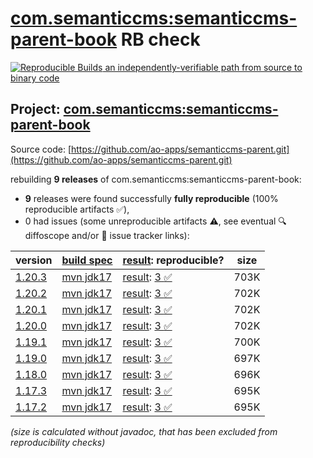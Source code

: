 [com.semanticcms:semanticcms-parent-book](https://central.sonatype.com/artifact/com.semanticcms/semanticcms-parent-book/versions) RB check
=======

[![Reproducible Builds](https://reproducible-builds.org/images/logos/rb.svg) an independently-verifiable path from source to binary code](https://reproducible-builds.org/)

## Project: [com.semanticcms:semanticcms-parent-book](https://central.sonatype.com/artifact/com.semanticcms/semanticcms-parent-book/versions)

Source code: [https://github.com/ao-apps/semanticcms-parent.git](https://github.com/ao-apps/semanticcms-parent.git)

rebuilding **9 releases** of com.semanticcms:semanticcms-parent-book:
- **9** releases were found successfully **fully reproducible** (100% reproducible artifacts :white_check_mark:),
- 0 had issues (some unreproducible artifacts :warning:, see eventual :mag: diffoscope and/or :memo: issue tracker links):

| version | [build spec](/BUILDSPEC.md) | [result](https://reproducible-builds.org/docs/jvm/): reproducible? | size |
| -- | --------- | ------ | -- |
| [1.20.3](https://central.sonatype.com/artifact/com.semanticcms/semanticcms-parent-book/1.20.3/pom) | [mvn jdk17](semanticcms-parent-book-1.20.3.buildspec) | [result](semanticcms-parent-book-1.20.3.buildinfo): [3 :white_check_mark: ](semanticcms-parent-book-1.20.3.buildcompare) | 703K |
| [1.20.2](https://central.sonatype.com/artifact/com.semanticcms/semanticcms-parent-book/1.20.2/pom) | [mvn jdk17](semanticcms-parent-book-1.20.2.buildspec) | [result](semanticcms-parent-book-1.20.2.buildinfo): [3 :white_check_mark: ](semanticcms-parent-book-1.20.2.buildcompare) | 702K |
| [1.20.1](https://central.sonatype.com/artifact/com.semanticcms/semanticcms-parent-book/1.20.1/pom) | [mvn jdk17](semanticcms-parent-book-1.20.1.buildspec) | [result](semanticcms-parent-book-1.20.1.buildinfo): [3 :white_check_mark: ](semanticcms-parent-book-1.20.1.buildcompare) | 702K |
| [1.20.0](https://central.sonatype.com/artifact/com.semanticcms/semanticcms-parent-book/1.20.0/pom) | [mvn jdk17](semanticcms-parent-book-1.20.0.buildspec) | [result](semanticcms-parent-book-1.20.0.buildinfo): [3 :white_check_mark: ](semanticcms-parent-book-1.20.0.buildcompare) | 702K |
| [1.19.1](https://central.sonatype.com/artifact/com.semanticcms/semanticcms-parent-book/1.19.1/pom) | [mvn jdk17](semanticcms-parent-book-1.19.1.buildspec) | [result](semanticcms-parent-book-1.19.1.buildinfo): [3 :white_check_mark: ](semanticcms-parent-book-1.19.1.buildcompare) | 700K |
| [1.19.0](https://central.sonatype.com/artifact/com.semanticcms/semanticcms-parent-book/1.19.0/pom) | [mvn jdk17](semanticcms-parent-book-1.19.0.buildspec) | [result](semanticcms-parent-book-1.19.0.buildinfo): [3 :white_check_mark: ](semanticcms-parent-book-1.19.0.buildcompare) | 697K |
| [1.18.0](https://central.sonatype.com/artifact/com.semanticcms/semanticcms-parent-book/1.18.0/pom) | [mvn jdk17](semanticcms-parent-book-1.18.0.buildspec) | [result](semanticcms-parent-book-1.18.0.buildinfo): [3 :white_check_mark: ](semanticcms-parent-book-1.18.0.buildcompare) | 696K |
| [1.17.3](https://central.sonatype.com/artifact/com.semanticcms/semanticcms-parent-book/1.17.3/pom) | [mvn jdk17](semanticcms-parent-book-1.17.3.buildspec) | [result](semanticcms-parent-book-1.17.3.buildinfo): [3 :white_check_mark: ](semanticcms-parent-book-1.17.3.buildcompare) | 695K |
| [1.17.2](https://central.sonatype.com/artifact/com.semanticcms/semanticcms-parent-book/1.17.2/pom) | [mvn jdk17](semanticcms-parent-book-1.17.2.buildspec) | [result](semanticcms-parent-book-1.17.2.buildinfo): [3 :white_check_mark: ](semanticcms-parent-book-1.17.2.buildcompare) | 695K |

<i>(size is calculated without javadoc, that has been excluded from reproducibility checks)</i>
